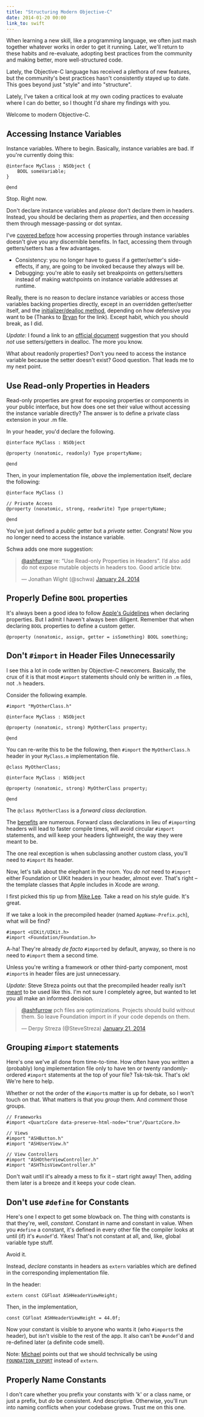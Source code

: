 ```yaml
---
title: "Structuring Modern Objective-C"
date: 2014-01-20 00:00
link_to: swift
---
```


When learning a new skill, like a programming language, we often just mash together whatever works in order to get it running. Later, we'll return to these habits and re-evaluate, adopting best practices from the community and making better, more well-structured code.

Lately, the Objective-C language has received a plethora of new features, but the community's best practices hasn't consistently stayed up to date. This goes beyond just "style" and into "structure".

Lately, I've taken a critical look at my own coding practices to evaluate where I can do better, so I thought I'd share my findings with you.

Welcome to modern Objective-C.

## Accessing Instance Variables

Instance variables. Where to begin. Basically, instance variables are bad. If you're currently doing this:

```
@interface MyClass : NSObject {
    BOOL someVariable;
}

@end
```

Stop. Right now.

Don't declare instance variables and _please_ don't declare them in headers. Instead, you should be declaring them as _properties_, and then _accessing_ them through message-passing or dot syntax.

I've [covered before](https://ashfurrow.com/blog/objc_msgsend-is-not-your-bottleneck/) how accessing properties through instance variables doesn't give you any discernible benefits. In fact, accessing them through getters/setters has a few advantages.

- Consistency: you no longer have to guess if a getter/setter's side-effects, if any, are going to be invoked because they always will be.
- Debugging: you're able to easily set breakpoints on getters/setters instead of making watchpoints on instance variable addresses at runtime.

Really, there is no reason to declare instance variables or access those variables backing properties directly, except in an overridden getter/setter itself, and the [initializer/dealloc method](https://github.com/NYTimes/objective-c-style-guide/issues/6), depending on how defensive you want to be (Thanks to [Bryan](https://twitter.com/irace) for the link). Except habit, which you should break, as I did.

_Update_: I found a link to an [official document](https://developer.apple.com/library/mac/documentation/Cocoa/Conceptual/MemoryMgmt/Articles/mmPractical.html#//apple_ref/doc/uid/TP40004447-SW6) suggestion that you should _not_ use setters/getters in dealloc. The more you know.

What about readonly properties? Don't you need to access the instance variable because the setter doesn't exist? Good question. That leads me to my next point.

## Use Read-only Properties in Headers

Read-only properties are great for exposing properties or components in your public interface, but how does one set their value without accessing the instance variable directly? The answer is to define a private class extension in your .m file.

In your header, you'd declare the following.

```
@interface MyClass : NSObject

@property (nonatomic, readonly) Type propertyName;

@end
```

Then, in your implementation file, _above_ the implementation itself, declare the following:

```
@interface MyClass ()

// Private Access
@property (nonatomic, strong, readwrite) Type propertyName;

@end
```

You've just defined a _public_ getter but a _private_ setter. Congrats! Now you no longer need to access the instance variable.

Schwa adds one more suggestion:

> [@ashfurrow](https://twitter.com/ashfurrow) re: “Use Read-only Properties in Headers”. I’d also add do not expose mutable objects in headers too. Good article btw.
> 
> — Jonathan Wight (@schwa) [January 24, 2014](https://twitter.com/schwa/statuses/426760500056047616)<script async="" src="//platform.twitter.com/widgets.js" charset="utf-8"></script>
## Properly Define `BOOL` properties

It's always been a good idea to follow [Apple's Guidelines](https://developer.apple.com/library/ios/documentation/Cocoa/Conceptual/CodingGuidelines/Articles/NamingMethods.html#//apple_ref/doc/uid/20001282-1004202-BCIGGFCC) when declaring properties. But I admit I haven't always been diligent. Remember that when declaring `BOOL` properties to define a custom getter.

```
@property (nonatomic, assign, getter = isSomething) BOOL something;
```

## Don't `#import` in Header Files Unnecessarily

I see this a lot in code written by Objective-C newcomers. Basically, the crux of it is that most `#import` statements should only be written in `.m` files, not `.h` headers.

Consider the following example.

```
#import "MyOtherClass.h"

@interface MyClass : NSObject

@property (nonatomic, strong) MyOtherClass property;

@end
```

You can re-write this to be the following, then `#import` the `MyOtherClass.h` header in your `MyClass.m` implementation file.

```
@class MyOtherClass;

@interface MyClass : NSObject

@property (nonatomic, strong) MyOtherClass property;

@end
```

The `@class MyOtherClass` is a _forward class declaration_.

The [benefits](http://qualitycoding.org/file-dependencies/) are numerous. Forward class declarations in lieu of `#import`ing headers will lead to faster compile times, will avoid circular `#import` statements, and will keep your headers lightweight, the way they were meant to be.

The one real exception is when subclassing another custom class, you'll need to `#import` its header.

Now, let's talk about the elephant in the room. You _do not_ need to `#import` either Foundation or UIKit headers in your header, almost ever. That's right – the template classes that Apple includes in Xcode are _wrong_.

I first picked this tip up from [Mike Lee](https://github.com/lemurs/guide2/blob/master/ObjCStyle.md). Take a read on his style guide. It's great.

If we take a look in the precompiled header (named `AppName-Prefix.pch`), what will be find?

```
#import <UIKit/UIKit.h>
#import <Foundation/Foundation.h>
```

A-ha! They're already _de facto_ `#import`ed by default, anyway, so there is no need to `#import` them a second time.

Unless you're writing a framework or other third-party component, most `#import`s in header files are just unnecessary.

_Update_: Steve Streza points out that the precompiled header really isn't [meant](http://clang.llvm.org/docs/PCHInternals.html) to be used like this. I'm not sure I completely agree, but wanted to let you all make an informed decision.

> [@ashfurrow](https://twitter.com/ashfurrow) pch files are optimizations. Projects should build without them. So leave Foundation import in if your code depends on them.
> 
> — Derpy Streza (@SteveStreza) [January 21, 2014](https://twitter.com/SteveStreza/statuses/425430707419103232)<script async="" src="//platform.twitter.com/widgets.js" charset="utf-8"></script>
## Grouping `#import` statements

Here's one we've all done from time-to-time. How often have you written a (probably) long implementation file only to have ten or twenty randomly-ordered `#import` statements at the top of your file? Tsk-tsk-tsk. That's ok! We're here to help.

Whether or not the order of the `#import`s matter is up for debate, so I won't touch on that. What matters is that you _group_ them. And _comment_ those groups.

```
// Frameworks
#import <QuartzCore data-preserve-html-node="true"/QuartzCore.h>

// Views
#import "ASHButton.h"
#import "ASHUserView.h"

// View Controllers
#import "ASHOtherViewController.h"
#import "ASHThisViewController.h"
```

Don't wait until it's already a mess to fix it – start right away! Then, adding them later is a breeze and it keeps your code clean.

## Don't use `#define` for Constants

Here's one I expect to get some blowback on. The thing with constants is that they're, well, _constant_. Constant in name and constant in value. When you `#define` a constant, it's defined in every other file the compiler looks at until (if) it's `#undef`'d. Yikes! That's not constant at all, and, like, global variable type stuff.

Avoid it.

Instead, _declare_ constants in headers as `extern` variables which are defined in the corresponding implementation file.

In the header:

```
extern const CGFloat ASHHeaderViewHeight;
```

Then, in the implementation,

```
const CGFloat ASHHeaderViewHeight = 44.0f;
```

Now your constant is visible to anyone who wants it (who `#import`s the header), but isn't visible to the rest of the app. It also can't be `#undef`'d and re-defined later (a definite code smell).

Note: [Michael](http://twitter.com/italoarmstrong) points out that we should technically be using [`FOUNDATION_EXPORT`](http://stackoverflow.com/questions/10953221/foundation-export-vs-extern) instead of `extern`.

## Properly Name Constants

I don't care whether you prefix your constants with 'k' or a class name, or just a prefix, but _do_ be consistent. And descriptive. Otherwise, you'll run into naming conflicts when your codebase grows. Trust me on this one.

<!-- more -->
